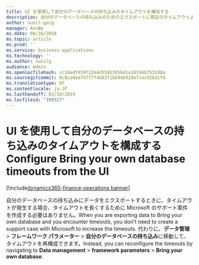 ```yaml
---
title: UI を使用して自分のデータベースの持ち込みのタイムアウトを構成する
description: 自分のデータベースの持ち込みのためのエクスポートに既定のタイムアウトより長い時間が必要なときは、UI からタイムアウトを再構成できます。
author: sunil-garg
manager: AnnBe
ms.date: 08/16/2018
ms.topic: article
ms.prod: ''
ms.service: business-applications
ms.technology: ''
ms.author: sunilg
audience: Admin
ms.openlocfilehash: cc10edf459f22e4d5595305641a18194bf532d8a
ms.sourcegitcommit: 0c8ca4eaf47f7f4b83f1b544b910e7cac92bd1f0
ms.translationtype: HT
ms.contentlocale: ja-JP
ms.lasthandoff: 01/10/2019
ms.locfileid: "199317"
---
```

#  <a name="configure-bring-your-own-database-timeouts-from-the-ui"></a><span data-ttu-id="3e83c-103">UI を使用して自分のデータベースの持ち込みのタイムアウトを構成する</span><span class="sxs-lookup"><span data-stu-id="3e83c-103">Configure Bring your own database timeouts from the UI</span></span> 

[!include[dynamics365-finance-operations banner](../includes/dynamics365-finance-operations.md)]

  
<span data-ttu-id="3e83c-104">自分のデータベースの持ち込みにデータをエクスポートするときに、タイムアウトが発生する場合、タイムアウトを長くするために Microsoft のサポート案件を作成する必要はありません。</span><span class="sxs-lookup"><span data-stu-id="3e83c-104">When you are exporting data to Bring your own database and you encounter timeouts, you don't need to create a support case with Microsoft to increase the timeouts.</span></span> <span data-ttu-id="3e83c-105">代わりに、**データ管理** > **フレームワーク パラメーター** > **自分のデータベースの持ち込み**に移動して、タイムアウトを再構成できます。</span><span class="sxs-lookup"><span data-stu-id="3e83c-105">Instead, you can reconfigure the timeouts by navigating to **Data management** > **framework parameters** > **Bring your own database**.</span></span>
